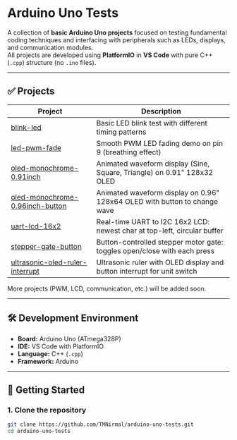 # Arduino Uno Tests

A collection of **basic Arduino Uno projects** focused on testing fundamental coding techniques and interfacing with peripherals such as LEDs, displays, and communication modules.  
All projects are developed using **PlatformIO** in **VS Code** with pure C++ (`.cpp`) structure (no `.ino` files).

---

## ✅ Projects

| Project                                                             | Description                                                               |
| ------------------------------------------------------------------- | ------------------------------------------------------------------------- |
| [blink-led](blink-led/)                                             | Basic LED blink test with different timing patterns                       |
| [led-pwm-fade](led-pwm-fade/)                                       | Smooth PWM LED fading demo on pin 9 (breathing effect)                    |
| [oled-monochrome-0.91inch](oled-monochrome-0.91inch/)               | Animated waveform display (Sine, Square, Triangle) on 0.91" 128x32 OLED   |
| [oled-monochrome-0.96inch-button](oled-monochrome-0.96inch-button/) | Animated waveform display on 0.96" 128x64 OLED with button to change wave |
| [uart-lcd-16x2](uart-lcd-16x2/)                                     | Real-time UART to I2C 16x2 LCD: newest char at top-left, circular buffer  |
| [stepper-gate-button](stepper-gate-button/)                         | Button-controlled stepper motor gate: toggles open/close with each press  |
| [ultrasonic-oled-ruler-interrupt](ultrasonic-oled-ruler-interrupt/) | Ultrasonic ruler with OLED display and button interrupt for unit switch   |

More projects (PWM, LCD, communication, etc.) will be added soon.

---

## 🛠️ Development Environment

- **Board:** Arduino Uno (ATmega328P)
- **IDE:** VS Code with PlatformIO
- **Language:** C++ (`.cpp`)
- **Framework:** Arduino

---

## 🚀 Getting Started

### 1. Clone the repository

```bash
git clone https://github.com/TMNirmal/arduino-uno-tests.git
cd arduino-uno-tests
```
